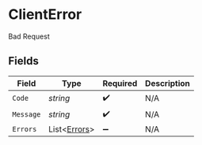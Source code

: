 # ClientError

Bad Request


## Fields

| Field                                         | Type                                          | Required                                      | Description                                   |
| --------------------------------------------- | --------------------------------------------- | --------------------------------------------- | --------------------------------------------- |
| `Code`                                        | *string*                                      | :heavy_check_mark:                            | N/A                                           |
| `Message`                                     | *string*                                      | :heavy_check_mark:                            | N/A                                           |
| `Errors`                                      | List<[Errors](../../Models/Errors/Errors.md)> | :heavy_minus_sign:                            | N/A                                           |